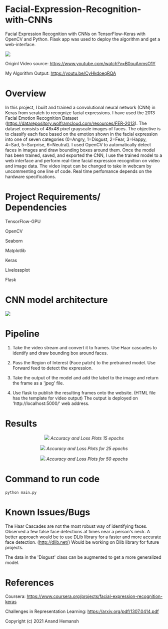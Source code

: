 # Facial-Expression-Recognition-with-CNNs
Facial Expression Recognition with CNNs on TensorFlow-Keras with OpenCV and Python. Flask app was used to deploy the algorithm and get a web-interface.

<!-- <p align="left"> -->
<!--   <img src="Outputs/out.jpg"> -->
<!-- </p> -->

![](Outputs/video2.gif)

Originl Video source: https://www.youtube.com/watch?v=B0ouAnmsO1Y

My Algorithm Output: https://youtu.be/CyHkdoeqRQA

# Overview

In this project, I built and trained a convolutional neural network (CNN) in Keras from scratch to recognize facial expressions. I have used the 2013 Facial Emotion Recognition Dataset (https://datarepository.wolframcloud.com/resources/FER-2013). The dataset consists of 48x48 pixel grayscale images of faces. The objective is to classify each face based on the emotion shown in the facial expression into one of seven categories (0=Angry, 1=Disgust, 2=Fear, 3=Happy, 4=Sad, 5=Surprise, 6=Neutral). I used OpenCV to automatically detect faces in images and draw bounding boxes around them. Once the model has been trained, saved, and exported the CNN, I use the trained model to a web interface and perform real-time facial expression recognition on video and image data. The video input can be changed to take in webcam by uncommenting one line of code. Real time perfomance depends on the hardware specifications.

# Project Requirements/ Dependencies
TensorFlow-GPU

OpenCV

Seaborn

Matplotlib

Keras

Livelossplot

Flask

# CNN model architecture
<p align="left">
  <img src="Outputs/CNN.png">
</p>

# Pipeline

1) Take the video stream and convert it to frames. Use Haar cascades to identify and draw bounding box around faces.

2) Pass the Region of Interest (Face patch) to the pretrained model. Use Forward feed to detect the expression.

3) Take the output of the model and add the label to the image and return the frame as a 'jpeg' file.

4) Use flask to publish the resulting frames onto the website. (HTML file has the template for video output) The output is deployed on 'http://localhost:5000/' web address.

# Results
<p align="center">
<img src="Outputs/Graph_15_epoch.png">
<em> Accuracy and Loss Plots 15 epochs</em>
</p>



<p align="center">
<img src="Outputs/Graph_25_epoch.png">
<em> Accuracy and Loss Plots for 25 epochs</em>
</p>



<p align="center">
<img src="Outputs/Graph_50_epoch.png">
<em> Accuracy and Loss Plots for 50 epochs</em>
</p>


# Command to run code
```
python main.py
```
# Known Issues/Bugs

The Haar Cascades are not the most robust way of identifying faces. Observed a few false face detections at times near a person's neck. A better approach would be to use DLib library for a faster and more accurate face detection. (http://dlib.net/) Would be working on Dlib library for future projects.

The data in the 'Disgust' class can be augmented to get a more generalized model. 

# References
Coursera: https://www.coursera.org/projects/facial-expression-recognition-keras

Challenges in Representation Learning: https://arxiv.org/pdf/1307.0414.pdf


Copyright (c) 2021 Anand Hemansh

